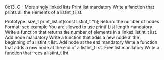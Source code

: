 0x13. C - More singly linked lists
Print list
mandatory
Write a function that prints all the elements of a listint_t list.

Prototype: size_t print_listint(const listint_t *h);
Return: the number of nodes
Format: see example
You are allowed to use printf
List length
mandatory
Write a function that returns the number of elements in a linked listint_t list.
Add node
mandatory
Write a function that adds a new node at the beginning of a listint_t list.
Add node at the end
mandatory
Write a function that adds a new node at the end of a listint_t list.
Free list
mandatory
Write a function that frees a listint_t list.

